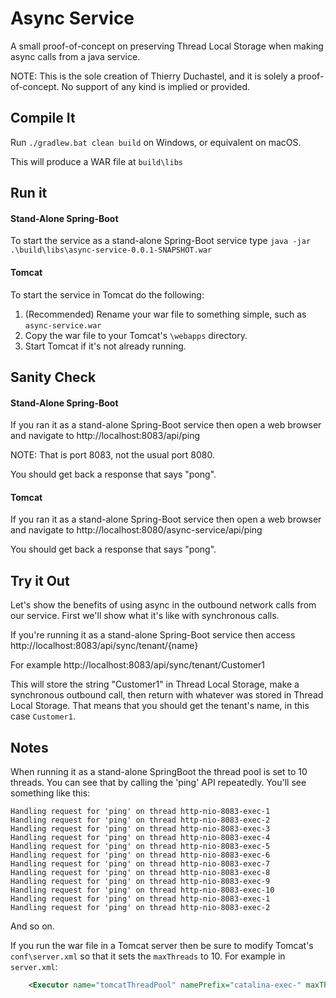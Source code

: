 # Async Service
A small proof-of-concept on preserving Thread Local Storage when making async calls from a java service.

NOTE: This is the sole creation of Thierry Duchastel, and it is solely a proof-of-concept. No support of any kind is implied or provided.

## Compile It
Run `./gradlew.bat clean build` on Windows, or equivalent on macOS.

This will produce a WAR file at `build\libs`

## Run it
#### Stand-Alone Spring-Boot
To start the service as a stand-alone Spring-Boot service type `java -jar .\build\libs\async-service-0.0.1-SNAPSHOT.war`

#### Tomcat
To start the service in Tomcat do the following:
1. (Recommended) Rename your war file to something simple, such as `async-service.war`
1. Copy the war file to your Tomcat's `\webapps` directory.
1. Start Tomcat if it's not already running.

## Sanity Check
#### Stand-Alone Spring-Boot
If you ran it as a stand-alone Spring-Boot service then open a web browser and navigate to http://localhost:8083/api/ping

NOTE: That is port 8083, not the usual port 8080.

You should get back a response that says "pong".

#### Tomcat
If you ran it as a stand-alone Spring-Boot service then open a web browser and navigate to http://localhost:8080/async-service/api/ping

You should get back a response that says "pong".


## Try it Out
Let's show the benefits of using async in the outbound network calls from our service. First we'll show what
it's like with synchronous calls.

If you're running it as a stand-alone Spring-Boot service then access http://localhost:8083/api/sync/tenant/{name}

For example http://localhost:8083/api/sync/tenant/Customer1

This will store the string "Customer1" in Thread Local Storage, make a synchronous outbound call, then return with
whatever was stored in Thread Local Storage.  That means that you should get the tenant's name, in this case `Customer1`.

## Notes
When running it as a stand-alone SpringBoot the thread pool is set to 10 threads.  You can see that by calling the
'ping' API repeatedly.  You'll see something like this:

```
Handling request for 'ping' on thread http-nio-8083-exec-1
Handling request for 'ping' on thread http-nio-8083-exec-2
Handling request for 'ping' on thread http-nio-8083-exec-3
Handling request for 'ping' on thread http-nio-8083-exec-4
Handling request for 'ping' on thread http-nio-8083-exec-5
Handling request for 'ping' on thread http-nio-8083-exec-6
Handling request for 'ping' on thread http-nio-8083-exec-7
Handling request for 'ping' on thread http-nio-8083-exec-8
Handling request for 'ping' on thread http-nio-8083-exec-9
Handling request for 'ping' on thread http-nio-8083-exec-10
Handling request for 'ping' on thread http-nio-8083-exec-1
Handling request for 'ping' on thread http-nio-8083-exec-2
```

And so on.

If you run the war file in a Tomcat server then be sure to modify Tomcat's `conf\server.xml` so that it sets the 
`maxThreads` to 10.  For example in `server.xml`:

```xml
    <Executor name="tomcatThreadPool" namePrefix="catalina-exec-" maxThreads="10" minSpareThreads="10"/>
```


